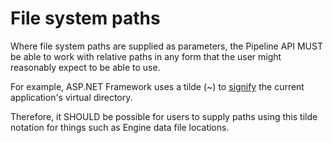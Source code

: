 # File system paths

Where file system paths are supplied as parameters, the Pipeline API MUST
be able to work with relative paths in any form that the user might
reasonably expect to be able to use.

For example, ASP.NET Framework uses a tilde (~) to
[signify](https://www.cryer.co.uk/brian/csharp/tilde_virtual_paths_in_asp_net.htm)
the current application's virtual directory.

Therefore, it SHOULD be possible for users to supply paths using this
tilde notation for things such as Engine data file locations.
